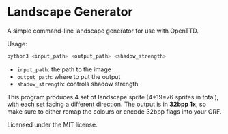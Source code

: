 # Landscape Generator

A simple command-line landscape generator for use with OpenTTD.

Usage:

```sh
python3 <input_path> <output_path> <shadow_strength>
```

- `input_path`: the path to the image
- `output_path`: where to put the output
- `shadow_strength`: controls shadow strength

This program produces 4 set of landscape sprite (4*19=76 sprites in total), with each set facing a different direction.
The output is in **32bpp 1x**, so make sure to either remap the colours or encode 32bpp flags into your GRF.

Licensed under the MIT license.
